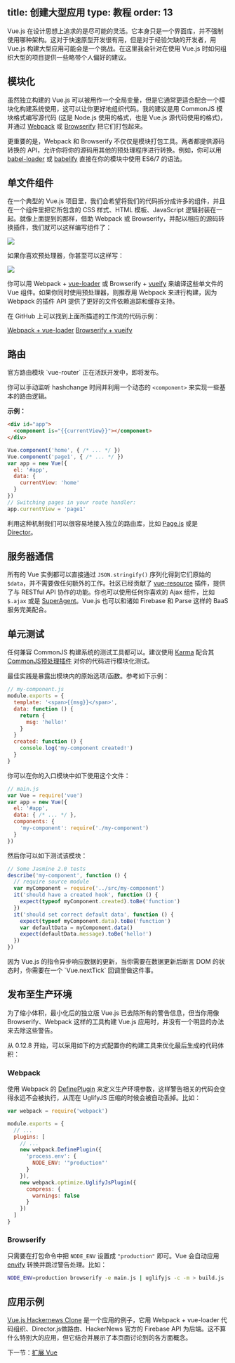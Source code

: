 title: 创建大型应用
type: 教程
order: 13
---

Vue.js 在设计思想上追求的是尽可能的灵活。它本身只是一个界面库，并不强制使用哪种架构。这对于快速原型开发很有用，但是对于经验欠缺的开发者，用 Vue.js 构建大型应用可能会是一个挑战。在这里我会针对在使用 Vue.js 时如何组织大型的项目提供一些略带个人偏好的建议。

## 模块化

虽然独立构建的 Vue.js 可以被用作一个全局变量，但是它通常更适合配合一个模块化构建系统使用，这可以让你更好地组织代码。我的建议是用 CommonJS 模块格式编写源代码 (这是 Node.js 使用的格式，也是 Vue.js 源代码使用的格式)，并通过 [Webpack](http://webpack.github.io/) 或 [Browserify](http://browserify.org/) 把它们打包起来。

更重要的是，Webpack 和 Browserify 不仅仅是模块打包工具。两者都提供源码转换的 API，允许你将你的源码用其他的预处理程序进行转换。例如，你可以用 [babel-loader](https://github.com/babel/babel-loader) 或 [babelify](https://github.com/babel/babelify) 直接在你的模块中使用 ES6/7 的语法。

## 单文件组件

在一个典型的 Vue.js 项目里，我们会希望将我们的代码拆分成许多的组件，并且在一个组件里把它所包含的 CSS 样式、HTML 模板、JavaScript 逻辑封装在一起。就像上面提到的那样，借助 Webpack 或 Browserify，并配以相应的源码转换插件，我们就可以这样编写组件了：

![](../images/vue-component.png)

如果你喜欢预处理器，你甚至可以这样写：

![](../images/vue-component-with-pre-processors.png)

你可以用 Webpack + [vue-loader](https://github.com/vuejs/vue-loader) 或 Browserify + [vueify](https://github.com/vuejs/vueify) 来编译这些单文件的 Vue 组件。如果你同时使用预处理器，则推荐用 Webpack 来进行构建，因为 Webpack 的插件 API 提供了更好的文件依赖追踪和缓存支持。

在 GitHub 上可以找到上面所描述的工作流的代码示例：

[Webpack + vue-loader](https://github.com/vuejs/vue-loader-example)
[Browserify + vueify](https://github.com/vuejs/vueify-example)

## 路由

<p class="tip">官方路由模块 `vue-router` 正在活跃开发中，即将发布。</p>

你可以手动监听 hashchange 时间并利用一个动态的 `<component>` 来实现一些基本的路由逻辑。

**示例：**

``` html
<div id="app">
  <component is="{{currentView}}"></component>
</div>
```

``` js
Vue.component('home', { /* ... */ })
Vue.component('page1', { /* ... */ })
var app = new Vue({
  el: '#app',
  data: {
    currentView: 'home'
  }
})
// Switching pages in your route handler:
app.currentView = 'page1'
```

利用这种机制我们可以很容易地接入独立的路由库，比如 [Page.js](https://github.com/visionmedia/page.js) 或是 [Director](https://github.com/flatiron/director)。

## 服务器通信

所有的 Vue 实例都可以直接通过 `JSON.stringify()` 序列化得到它们原始的 `$data`，并不需要做任何额外的工作。社区已经贡献了 [vue-resource](https://github.com/vuejs/vue-resource) 插件，提供了与 RESTful API 协作的功能。你也可以使用任何你喜欢的 Ajax 组件，比如 `$.ajax` 或是 [SuperAgent](https://github.com/visionmedia/superagent)。Vue.js 也可以和诸如 Firebase 和 Parse 这样的 BaaS 服务完美配合。

## 单元测试

任何兼容 CommonJS 构建系统的测试工具都可以。建议使用 [Karma](http://karma-runner.github.io/0.12/index.html) 配合其 [CommonJS预处理插件](https://github.com/karma-runner/karma-commonjs) 对你的代码进行模块化测试。

最佳实践是暴露出模块内的原始选项/函数。参考如下示例：

``` js
// my-component.js
module.exports = {
  template: '<span>{{msg}}</span>',
  data: function () {
    return {
      msg: 'hello!'
    }
  }
  created: function () {
    console.log('my-component created!')
  }
}
```

你可以在你的入口模块中如下使用这个文件：

``` js
// main.js
var Vue = require('vue')
var app = new Vue({
  el: '#app',
  data: { /* ... */ },
  components: {
    'my-component': require('./my-component')
  }
})
```

然后你可以如下测试该模块：

``` js
// Some Jasmine 2.0 tests
describe('my-component', function () {  
  // require source module
  var myComponent = require('../src/my-component')
  it('should have a created hook', function () {
    expect(typeof myComponent.created).toBe('function')
  })
  it('should set correct default data', function () {
    expect(typeof myComponent.data).toBe('function')
    var defaultData = myComponent.data()
    expect(defaultData.message).toBe('hello!')
  })
})
```

<p class="tip">因为 Vue.js 的指令异步响应数据的更新，当你需要在数据更新后断言 DOM 的状态时，你需要在一个 `Vue.nextTick` 回调里做这件事。</p>


## 发布至生产环境

为了缩小体积，最小化后的独立版 Vue.js 已去除所有的警告信息，但当你用像 Browserify、Webpack 这样的工具构建 Vue.js 应用时，并没有一个明显的办法来去除这些警告。

从 0.12.8 开始，可以采用如下的方式配置你的构建工具来优化最后生成的代码体积：

### Webpack

使用 Webpack 的 [DefinePlugin](http://webpack.github.io/docs/list-of-plugins.html#defineplugin) 来定义生产环境参数，这样警告相关的代码会变得永远不会被执行，从而在 UglifyJS 压缩的时候会被自动丢掉。比如：

``` js
var webpack = require('webpack')

module.exports = {
  // ...
  plugins: [
    // ...
    new webpack.DefinePlugin({
      'process.env': {
        NODE_ENV: '"production"'
      }
    }),
    new webpack.optimize.UglifyJsPlugin({
      compress: {
        warnings: false
      }
    })
  ]
}
```

### Browserify

只需要在打包命令中把 `NODE_ENV` 设置成 `"production"` 即可。Vue 会自动应用 [envify](https://github.com/hughsk/envify) 转换并跳过警告处理。比如：

``` bash
NODE_ENV=production browserify -e main.js | uglifyjs -c -m > build.js
```

## 应用示例

[Vue.js Hackernews Clone](https://github.com/yyx990803/vue-hackernews) 是一个应用的例子，它用 Webpack + vue-loader 代码组织、Director.js做路由、HackerNews 官方的 Firebase API 为后端。这不算什么特别大的应用，但它结合并展示了本页面讨论到的各方面概念。

下一节：[扩展 Vue](../guide/extending.html)
